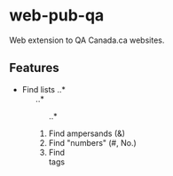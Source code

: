 # web-pub-qa
Web extension to QA Canada.ca websites. 

## Features
* Find lists 
..* <ul>
..* <ol>
..* <dl>
* Find ampersands (&)
* Find "numbers" (#, No.)
* Find <br> tags
